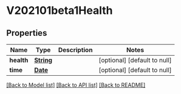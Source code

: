 # V202101beta1Health
## Properties

Name | Type | Description | Notes
------------ | ------------- | ------------- | -------------
**health** | [**String**](string.md) |  | [optional] [default to null]
**time** | [**Date**](DateTime.md) |  | [optional] [default to null]

[[Back to Model list]](../README.md#documentation-for-models) [[Back to API list]](../README.md#documentation-for-api-endpoints) [[Back to README]](../README.md)


